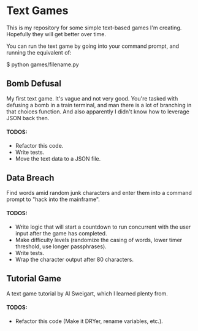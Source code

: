 # Text Games

This is my repository for some simple text-based games I'm creating. Hopefully they will get better over time.

You can run the text game by going into your command prompt, and running the equivalent of:

$ python games/filename.py

## Bomb Defusal

My first text game. It's vague and not very good. You're tasked with defusing a bomb in a train terminal, and man there is a lot of branching in that choices function. And also apparently I didn't know how to leverage JSON back then.

#### TODOS:

* Refactor this code.
* Write tests.
* Move the text data to a JSON file.

## Data Breach

Find words amid random junk characters and enter them into a command prompt to "hack into the mainframe".

#### TODOS:

* Write logic that will start a countdown to run concurrent with the user input after the game has completed.
* Make difficulty levels (randomize the casing of words, lower timer threshold, use longer passphrases).
* Write tests.
* Wrap the character output after 80 characters.

## Tutorial Game

A text game tutorial by Al Sweigart, which I learned plenty from.

#### TODOS:

* Refactor this code (Make it DRYer, rename variables, etc.).
